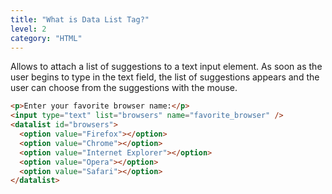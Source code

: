 ```yaml
---
title: "What is Data List Tag?"
level: 2
category: "HTML"
---
```


Allows to attach a list of suggestions to a text input element. As soon as the user begins to type in the text field, the list of suggestions appears and the user can choose from the suggestions with the mouse.

```html
<p>Enter your favorite browser name:</p>
<input type="text" list="browsers" name="favorite_browser" />
<datalist id="browsers">
  <option value="Firefox"></option>
  <option value="Chrome"></option>
  <option value="Internet Explorer"></option>
  <option value="Opera"></option>
  <option value="Safari"></option>
</datalist>
```
